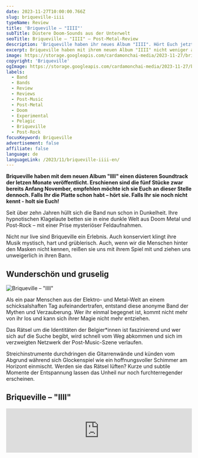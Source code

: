 ```yaml
---
date: 2023-11-27T10:00:00.766Z
slug: briqueville-iiii
typeName: Review
title: 'Briqueville – "IIII"'
subTitle: Düstere Doom-Sounds aus der Unterwelt
seoTitle: Briqueville – "IIII" – Post-Metal-Review
description: 'Briqueville haben ihr neues Album "IIII". Hört Euch jetzt den Soundtrack des Jahres an!'
excerpt: Briqueville haben mit ihrem neuen Album "IIII" nicht weniger als den Soundtrack des Jahres geliefert. Die fünf Stücke sind von schwerer Düsternis und bittersüßer Schönheit. Hört jetzt hier direkt rein und erfahrt möglicherweise das Geheimnis hinter der Band.
image: https://storage.googleapis.com/cardamonchai-media/2023-11-27/briqueville-iiii-png-imagine-181818_494949_1024_768/640.webp
copyright: 'Briqueville'
ogImage: https://storage.googleapis.com/cardamonchai-media/2023-11-27/briqueville-iiii-og-png-imagine-181818_383839_1200_628/640.webp
labels:
  - Band
  - Bands
  - Review
  - Reviews
  - Post-Music
  - Post-Metal
  - Doom
  - Experimental
  - Pelagic
  - Briqueville
  - Post-Rock
focusKeyword: Briqueville
advertisement: false
affiliate: false
language: de
languageLink: /2023/11/briqueville-iiii-en/
---
```


**Briqueville haben mit dem neuen Album "IIII" einen düsteren Soundtrack der letzen Monate veröffentlicht. Erschienen sind die fünf Stücke zwar bereits Anfang November, empfehlen möchte ich sie Euch an dieser Stelle dennoch. Falls Ihr die Platte schon habt – hört sie. Falls Ihr sie noch nicht kennt - holt sie Euch!**

Seit über zehn Jahren hüllt sich die Band nun schon in Dunkelheit. Ihre hypnotischen Klagelaute betten sie in eine dunkle Welt aus Doom Metal und Post-Rock – mit einer Prise mysteriöser Feldaufnahmen.

Nicht nur live sind Briqueville ein Erlebnis. Auch konserviert klingt ihre Musik mystisch, hart und grüblerisch. Auch, wenn wir die Menschen hinter den Masken nicht kennen, reißen sie uns mit ihrem Spiel mit und ziehen uns unweigerlich in ihren Bann.

## Wunderschön und gruselig

![Briqueville – "IIII"](https://storage.googleapis.com/cardamonchai-media/2023-11-27/briqueville-iiii-review-jpg-imagine-989898_838383_800_800/640.webp 'Briqueville – "IIII"')

Als ein paar Menschen aus der Elektro- und Metal-Welt an einem schicksalshaften Tag aufeinandertrafen, entstand diese anonyme Band der Mythen und Verzauberung. Wer ihr einmal begegnet ist, kommt nicht mehr von ihr los und kann sich ihrer Magie nicht mehr entziehen.

Das Rätsel um die Identitäten der Belgier\*innen ist faszinierend und wer sich auf die Suche begibt, wird schnell vom Weg abkommen und sich im verzweigten Netzwerk der Post-Music-Szene verlaufen.

Streichinstrumente durchdringen die Gitarrenwände und künden vom Abgrund während sich Glockenspiel wie ein hoffnungsvoller Schimmer am Horizont einmischt. Werden sie das Rätsel lüften? Kurze und subtile Momente der Entspannung lassen das Unheil nur noch furchterregender erscheinen.

## Briqueville – "IIII"

<iframe
  style="border: 0; width: 100%; height: 120px;"
  src="https://bandcamp.com/EmbeddedPlayer/album=3681691251/size=large/bgcol=ffffff/linkcol=5c9b72/tracklist=false/artwork=small/transparent=true/"
  seamless
>
  <a href="https://briqueville.bandcamp.com/album/iiii">
    IIII by B R I Q U E V I L L E
  </a>
</iframe>
